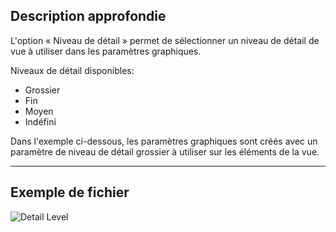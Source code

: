 ## Description approfondie
L'option « Niveau de détail » permet de sélectionner un niveau de détail de vue à utiliser dans les paramètres graphiques.

Niveaux de détail disponibles:
- Grossier
- Fin
- Moyen
- Indéfini

Dans l'exemple ci-dessous, les paramètres graphiques sont créés avec un paramètre de niveau de détail grossier à utiliser sur les éléments de la vue.
___
## Exemple de fichier

![Detail Level](./DSRevitNodesUI.DetailLevel_img.jpg)
